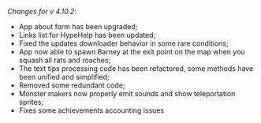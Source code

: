 _Changes for v 4.10.2_:
- App about form has been upgraded;
- Links list for HypeHelp has been updated;
- Fixed the updates downloader behavior in some rare conditions;
- App now able to spawn Barney at the exit point on the map when you squash all rats and roaches;
- The text tips processing code has been refactored, some methods have been unified and simplified;
- Removed some redundant code;
- Monster makers now properly emit sounds and show teleportation sprites;
- Fixes some achievements accounting issues

